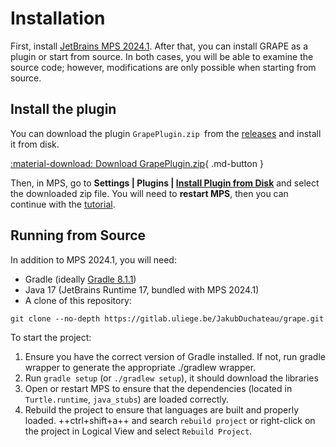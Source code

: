 # Installation

First, install [JetBrains MPS 2024.1](https://www.jetbrains.com/mps/download/previous.html#version20241).
After that, you can install GRAPE as a plugin or start from source.
In both cases, you will be able to examine the source code;
however, modifications are only possible when starting from source.

## Install the plugin

You can download the plugin `GrapePlugin.zip `from the [releases](https://gitlab.uliege.be/JakubDuchateau/GRAPE/-/releases) and install it from disk.

[:material-download: Download GrapePlugin.zip](https://gitlab.uliege.be/JakubDuchateau/GRAPE/-/releases){ .md-button }

Then, in MPS, go to **Settings | Plugins | [Install Plugin from Disk](https://www.jetbrains.com/help/mps/managing-plugins.html#install_plugin_from_disk)** and select the downloaded zip file.
You will need to **restart MPS**, then you can continue with the [tutorial](start.md).


## Running from Source

In addition to MPS 2024.1, you will need:

- Gradle (ideally [Gradle 8.1.1](https://gradle.org/releases/#8.11.1))
- Java 17 (JetBrains Runtime 17, bundled with MPS 2024.1)
- A clone of this repository:
```shell
git clone --no-depth https://gitlab.uliege.be/JakubDuchateau/grape.git
```

To start the project:

1. Ensure you have the correct version of Gradle installed. 
   If not, run gradle wrapper to generate the appropriate ./gradlew wrapper.
2. Run `gradle setup` (or `./gradlew setup`), it should download the libraries
3. Open or restart MPS to ensure that the dependencies (located in `Turtle.runtime`, `java_stubs`) are loaded correctly.
4. Rebuild the project to ensure that languages are built and properly loaded. 
   ++ctrl+shift+a++ and search `rebuild project`
   or right-click on the project in Logical View and select `Rebuild Project`.

